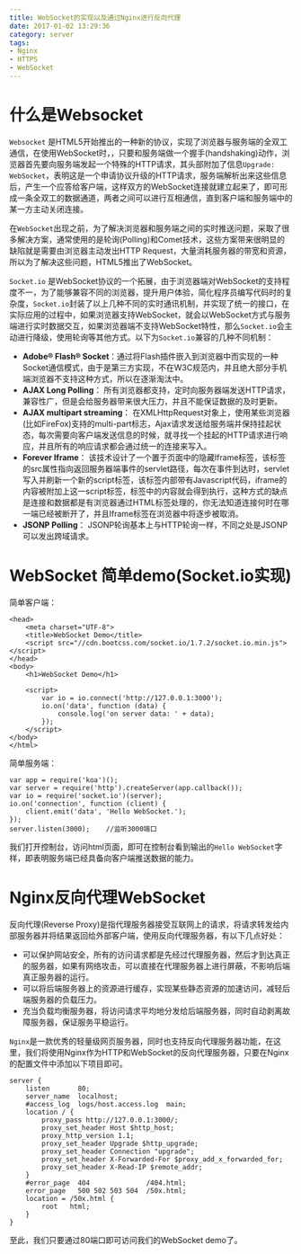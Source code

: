```yaml
---
title: WebSocket的实现以及通过Nginx进行反向代理
date: 2017-01-02 13:29:36
category: server
tags:
- Nginx
- HTTPS
- WebSocket
---
```


# 什么是Websocket

`Websocket` 是HTML5开始推出的一种新的协议，实现了浏览器与服务端的全双工通信，在使用WebSocket时，，只要和服务端做一个握手(handshaking)动作，浏览器首先要向服务端发起一个特殊的HTTP请求，其头部附加了信息`Upgrade: WebSocket`，表明这是一个申请协议升级的HTTP请求，服务端解析出来这些信息后，产生一个应答给客户端，这样双方的WebSocket连接就建立起来了，即可形成一条全双工的数据通道，两者之间可以进行互相通信，直到客户端和服务端中的某一方主动关闭连接。

在`WebSocket`出现之前，为了解决浏览器和服务端之间的实时推送问题，采取了很多解决方案，通常使用的是轮询(Polling)和Comet技术，这些方案带来很明显的缺陷就是需要由浏览器主动发出HTTP Request，大量消耗服务器的带宽和资源，所以为了解决这些问题，HTML5推出了WebSocket。

`Socket.io` 是WebSocket协议的一个拓展，由于浏览器端对WebSocket的支持程度不一，为了能够兼容不同的浏览器，提升用户体验，简化程序员编写代码时的复杂度，`Socket.io`封装了以上几种不同的实时通讯机制，并实现了统一的接口，在实际应用的过程中，如果浏览器支持WebSocket，就会以WebSocket方式与服务端进行实时数据交互，如果浏览器端不支持WebSocket特性，那么`Socket.io`会主动进行降级，使用轮询等其他方式。以下为`Socket.io`兼容的几种不同机制：

- **Adobe® Flash® Socket**：通过将Flash插件嵌入到浏览器中而实现的一种Socket通信模式，由于是第三方实现，不在W3C规范内，并且绝大部分手机端浏览器不支持这种方式，所以在逐渐淘汰中。
- **AJAX Long Polling**： 所有浏览器都支持，定时向服务器端发送HTTP请求，兼容性广，但是会给服务器带来很大压力，并且不能保证数据的及时更新。
- **AJAX multipart streaming**： 在XMLHttpRequest对象上，使用某些浏览器(比如FireFox)支持的multi-part标志，Ajax请求发送给服务端并保持挂起状态，每次需要向客户端发送信息的时候，就寻找一个挂起的HTTP请求进行响应，并且所有的响应请求都会通过统一的连接来写入。
- **Forever Iframe**： 该技术设计了一个置于页面中的隐藏Iframe标签，该标签的src属性指向返回服务器端事件的servlet路径，每次在事件到达时，servlet写入并刷新一个新的script标签，该标签内部带有Javascript代码，iframe的内容被附加上这一script标签，标签中的内容就会得到执行，这种方式的缺点是连接和数据都是有浏览器通过HTML标签处理的，你无法知道连接何时在哪一端已经被断开了，并且Iframe标签在浏览器中将逐步被取消。
- **JSONP Polling**： JSONP轮询基本上与HTTP轮询一样，不同之处是JSONP可以发出跨域请求。

# WebSocket 简单demo(Socket.io实现)

简单客户端：
```
<head>
    <meta charset="UTF-8">
    <title>WebSocket Demo</title>
    <script src="//cdn.bootcss.com/socket.io/1.7.2/socket.io.min.js"></script>
</head>
<body>
    <h1>WebSocket Demo</h1>

    <script>
        var io = io.connect('http://127.0.0.1:3000');
        io.on('data', function (data) {
            console.log('on server data: ' + data);
        });
    </script>
</body>
</html>
```

简单服务端：
```
var app = require('koa')();
var server = require('http').createServer(app.callback());
var io = require('socket.io')(server);
io.on('connection', function (client) {
    client.emit('data', 'Hello WebSocket.');
});
server.listen(3000);    //监听3000端口
```

我们打开控制台，访问html页面，即可在控制台看到输出的`Hello WebSocket`字样，即表明服务端已经具备向客户端推送数据的能力。

# Nginx反向代理WebSocket

反向代理(Reverse Proxy)是指代理服务器接受互联网上的请求，将请求转发给内部服务器并将结果返回给外部客户端，使用反向代理服务器，有以下几点好处：
- 可以保护网站安全，所有的访问请求都是先经过代理服务器，然后才到达真正的服务器，如果有网络攻击，可以直接在代理服务器上进行屏蔽，不影响后端真正服务器的运行。
- 可以将后端服务器上的资源进行缓存，实现某些静态资源的加速访问，减轻后端服务器的负载压力。
- 充当负载均衡服务器，将访问请求平均地分发给后端服务器，同时自动剥离故障服务器，保证服务平稳运行。

`Nginx`是一款优秀的轻量级网页服务器，同时也支持反向代理服务器功能，在这里，我们将使用Nginx作为HTTP和WebSocket的反向代理服务器，只要在Nginx的配置文件中添加以下项目即可。

```
server {
    listen       80;
    server_name  localhost;
    #access_log  logs/host.access.log  main;
    location / {
        proxy_pass http://127.0.0.1:3000/;
        proxy_set_header Host $http_host;
        proxy_http_version 1.1;
        proxy_set_header Upgrade $http_upgrade;
        proxy_set_header Connection "upgrade";
        proxy_set_header X-Forwarded-For $proxy_add_x_forwarded_for;
        proxy_set_header X-Read-IP $remote_addr;
    }
    #error_page  404              /404.html;
    error_page   500 502 503 504  /50x.html;
    location = /50x.html {
        root   html;
    }
}
```

至此，我们只要通过80端口即可访问我们的WebSocket demo了。
